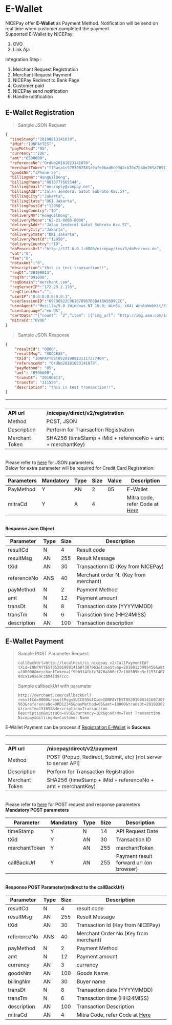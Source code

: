 # E-Wallet

<!-- <aside class="warning">
Coming Soon!!! Kindly check later.
</aside> -->

NICEPay offer **E-Wallet** as Payment Method. Notification will be send on real time when customer completed the payment.<br>
Supported E-Wallet by NICEPay:
<ol type="1">
  <li>OVO</li>
  <li>Link Aja</li>
</ol>


Integration Step :
<ol type="1">
  <li>Merchant Request Registration
  <li>Merchant Request Payment
  <li>NICEPay Redirect to Bank Page
  <li>Customer paid
  <li>NICEPay send notification
  <li>Handle notification
</ol>

## E-Wallet Registration

> Sample JSON Request

```json
{
  "timeStamp":"20190813141070",
  "iMid":"IONPAYTEST",
  "payMethod":"05",
  "currency":"IDR",
  "amt":"6500000",
  "referenceNo":"OrdNo20181023141070",
  "merchantToken":"f13aca1c9793987581c9afe0bad6c09d2cb70c7840e269a78911a8b96d15eea5",
  "goodsNm":"iPhone 5S",
  "billingNm":"HongGilDong",
  "billingPhone":"0878777665544",
  "billingEmail":"no-reply@ionpay.net",
  "billingAddr":"Jalan Jenderal Gatot Subroto Kav.57",
  "billingCity":"Jakarta",
  "billingState":"DKI Jakarta",
  "billingPostCd":"12950",
  "billingCountry":"ID",
  "deliveryNm":"HongGilDong",
  "deliveryPhone":"62-21-0000-0000",
  "deliveryAddr":"Jalan Jenderal Gatot Subroto Kav.57",
  "deliveryCity":"Jakarta",
  "deliveryState":"DKI Jakarta",
  "deliveryPostCd":"12950",
  "deliveryCountry":"ID",
  "dbProcessUrl":"http://127.0.0.1:8080/nicepay/test3/dbProcess.do",
  "vat":"0",
  "fee":"0",
  "notaxAmt":"0",
  "description":"this is test transaction!!",
  "reqDt":"20190813",
  "reqTm":"091098",
  "reqDomain":"merchant.com",
  "reqServerIP":"172.29.2.178",
  "reqClientVer":"",
  "userIP":"0:0:0:0:0:0:0:1",
  "userSessionID":"697D6922C961070967D3BA1BA5699C2C",
  "userAgent":"Mozilla/5.0 (Windows NT 10.0; Win64; x64) AppleWebKit/537.36 (KHTML,like Gecko) Chrome/60.0.3112.101 Safari/537.36",
  "userLanguage":"en-US",
  "cartData":"{“count”: ”2”,”item”: [{“img_url”: ”http://img.aaa.com/ima1.jpg”,”goods_name”: ”Item 1 Name”,”goods_detail”: ”Item 1 Detail”,”goods_amt”: ”700”},{“img_url”: ”http://img.aaa.com/ima2.jpg”,”goods_name”: ”Item 2 Name”,”goods_detail”: ”Item 2 Detail”,”goods_amt”: ”300”}]}",
  "mitraCd":"OVOE"
}
```

> Sample JSON Response

```json
{
    "resultCd": "0000",
    "resultMsg": "SUCCESS",
    "tXid": "IONPAYTEST05201908131117277404",
    "referenceNo": "OrdNo20181023141070",
    "payMethod": "05",
    "amt": "6500000",
    "transDt": "20190813",
    "transTm": "111550",
    "description": "this is test transaction!!",
}
```

 &nbsp; | &nbsp;
---------- | -------
**API url** | **/nicepay/direct/v2/registration**
Method | POST, JSON
Description | Perform for Transaction Registration
Merchant Token | SHA256 (timeStamp + iMid + referenceNo + amt + merchantKey)

<br>Please refer to [here](#registration) for JSON parameters.<br>
Below for extra parameter will be required for Credit Card Registration:

Parameters | Mandatory | Type | Size | Value | Description
---------- | ---------- | ---------- | ---------- | ---------- | ----------
PayMethod | Y | AN | 2 | 05 | E-Wallet
mitraCd | Y | A | 4 |   | Mitra code, refer Code at [Here](#mitra-code)

<br>**Response Json Object**

Parameter | Type | Size | Description
---------- | ---------- | ---------- | ----------
resultCd | N | 4 | Result code
resultMsg | AN | 255 | Result Message
tXid | AN | 30 | Transactionn ID (Key from NICEPay)
referenceNo | ANS | 40 | Merchant order N. (Key from merchant)
payMethod | N | 2 | Payment Method
amt | N | 12 | Payment amount
transDt | N | 8 | Transaction date (YYYYMMDD)
transTm | N | 6 | Transction time (HH24MISS)
description | AN | 100 | Transaction description

## E-Wallet Payment

> Sample POST Parameter Request
>
> `callBackUrl=http://localhost/ci_nicepay_v2/CallPaymentEW?tXid=IONPAYTEST05201908141607307963&timeStamp=20180123095456&amt=100000&merchantToken=1f90b3f4fbfc7476a800cf2c108509be3cf193f4678dc91e9a69c3b941d97ccc`

> Sample callbackUrl with parameter
>
> `http://merchant.com/callbackUrl?resultCd=0000&resultMsg=SUCCESS&tXid=IONPAYTEST05201908141607307963&referenceNo=ORD12345&payMethod=05&amt=10000&transDt=20180302&transTm=151052&description=Transaction Description&mitraCd=OVOE&currency=IDR&goodsNm=Test Transaction Nicepay&billingNm=Customer Name`

E-Wallet Payment can be process if [ Registration E-Wallet](#e-wallet-registration) is **Success**

 &nbsp; | &nbsp;
---------- | -------
**API url** | **/nicepay/direct/v2/payment**
Method | POST (Popup, Redirect, Submit, etc) [not server to server API]
Description | Perform for Transaction Registration
Merchant Token | SHA256 (timeStamp + iMid + referenceNo + amt + merchantKey)

<br>Please refer to [here](#payment) for POST request and response parameters<br>
**Mandatory POST parameters**

Parameter | Mandatory | Type | Size | Description
---------- | ---------- | ---------- | ---------- | ----------
timeStamp | Y | N | 14 | API Request Date
tXid | Y | AN | 30 | Transaction ID
merchantToken | Y | AN | 255 | merchantToken
callBackUrl | Y | AN | 255 | Payment result forward url (on browser)

<br>**Response POST Parameter(redirect to the callBackUrl)**

Parameter | Type | Size | Description
---------- | ---------- | ---------- | ----------
resultCd | N | 4 | result code
resultMsg | AN | 255 | Result Message
tXid | AN | 30 | Transaction Id (Key from NICEPay)
referenceNo | ANS | 40 | Merchant Order No (Key from merchant)
payMethod | N | 2 | Payment Method
amt | N | 12 | Payment amount
currency | AN | 3 | currency
goodsNm | AN | 100 | Goods Name
billingNm | AN | 30 | Buyer name
transDt | N | 8 | Transaction date (YYYYMMDD)
transTm | N | 6 | Transaction time (HH24MISS)
description | AN | 100 | Transaction Description
mitraCd | AN | 4 | Mitra Code, refer Code at [Here](#mitra-code)
